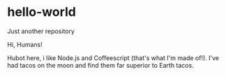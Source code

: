 # hello-world
Just another repository

Hi, Humans!

Hubot here, i like Node.js and Coffeescript (that's what I'm made of!).
I've had tacos on the moon and find them far superior to Earth tacos.
